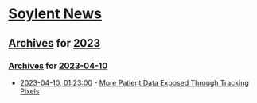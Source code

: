 # [Soylent News](../../../README.md)

## [Archives](../../index.md) for [2023](../index.md)

### [Archives](../../index.md) for [2023-04-10](index.md)

* [2023-04-10, 01:23:00](https://soylentnews.org/article.pl?sid=23/04/09/1256255&from=rss) - [More Patient Data Exposed Through Tracking Pixels](https://soylentnews.org/article.pl?sid=23/04/09/1256255&from=rss)
